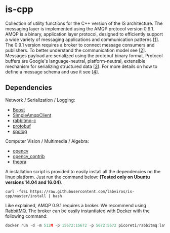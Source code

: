is-cpp
========
Collection of utility functions for the C++ version of the IS architecture. 
The messaging layer is implemented using the AMQP protocol version 0.9.1. AMQP is a binary, application layer protocol, designed to efficiently support a wide variety of messaging applications and communication patterns [[1](https://en.wikipedia.org/wiki/Advanced_Message_Queuing_Protocol)]. The 0.9.1 version requires a broker to connect message consumers and publishers. To better understand the communication model see [[2](https://www.rabbitmq.com/tutorials/amqp-concepts.html)].
Messages payload are serialized using the protobuf binary format. Protocol buffers are Google's language-neutral, platform-neutral, extensible mechanism for serializing structured data [[3](https://developers.google.com/protocol-buffers/)]. For more details on how to define a message schema and use it see [[4](https://developers.google.com/protocol-buffers/docs/proto3)].
 
Dependencies
--------------
Network / Serialization / Logging: 
- [Boost](http://www.boost.org/)
- [SimpleAmqpClient](https://github.com/alanxz/SimpleAmqpClient)
- [rabbitmq-c](https://github.com/alanxz/rabbitmq-c)
- [protobuf](https://github.com/google/protobuf)
- [spdlog](https://github.com/gabime/spdlog)

Computer Vision / Multimedia / Algebra:
- [opencv](https://github.com/opencv/opencv)
- [opencv_contrib](https://github.com/opencv/opencv_contrib)
- [theora](https://github.com/xiph/theora)

A installation script is provided to easily install all the dependencies on the linux platform. Just run the command below:
 **(Tested only on Ubuntu versions 14.04 and 16.04)**.
```shell
curl -fsSL https://raw.githubusercontent.com/labviros/is-cpp/master/install | bash
```

Like explained, AMQP 0.9.1 requires a broker. We recommend using [RabbitMQ](https://www.rabbitmq.com/).
The broker can be easily instantiated with [Docker](https://www.docker.com/) with the following command:
```c++
docker run -d -m 512M -p 15672:15672 -p 5672:5672 picoreti/rabbitmq:latest
```
